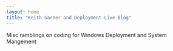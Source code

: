 ```yaml
---
layout: home
title: "Keith Garner and Deployment Live Blog"
---
```


Misc ramblings on coding for Windows Deployment and System Mangement
